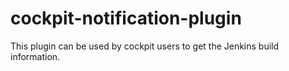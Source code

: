 # cockpit-notification-plugin
This plugin can be used by cockpit users to get the Jenkins build information.
